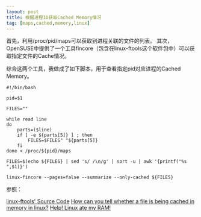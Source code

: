 ```yaml
---
layout: post
title: 根据进程ID获取Cached Memory情况
tag: [maps,cached,memory,linux]
---
```



首先，利用/proc/pid/maps可以获取到进程关联的文件的列表。
其次，OpenSUSE中提供了一个工具fincore（包含在linux-ftools这个软件包中）可以获取指定文件的Cache情况。

综合这两个工具，我做成了如下脚本，用于查看指定pid对应进程的Cached Memory。

```shell
#!/bin/bash

pid=$1

FILES=""

while read line
do
    parts=($line)
    if [ -e ${parts[5]} ] ; then
        FILES=$FILES" "${parts[5]}
    fi
done < /proc/${pid}/maps

FILES=$(echo ${FILES} | sed 's/ /\n/g' | sort -u | awk '{printf("%s ",$1)}')

linux-fincore --pages=false --summarize --only-cached ${FILES}
```

参照：

[linux-ftools' Source Code](https://opensuse.pkgs.org/42.3/opensuse-oss/linux-ftools-1.3-9.1.x86_64.rpm.html)
[How can you tell whether a file is being cached in memory in linux?](https://stackoverflow.com/questions/210809/how-can-you-tell-whether-a-file-is-being-cached-in-memory-in-linux)
[Help! Linux ate my RAM!](https://www.linuxatemyram.com/play.html)
